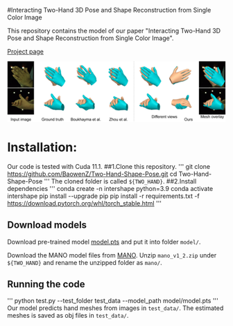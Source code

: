 #Interacting Two-Hand 3D Pose and Shape Reconstruction from Single Color Image

This repository contains the model of our paper "Interacting Two-Hand 3D Pose and Shape Reconstruction from Single Color Image".

[Project page](https://baowenz.github.io/Intershape/)

![prediction example](teaser.png)

# Installation:
Our code is tested with Cuda 11.1.
##1.Clone this repository.
'''
git clone https://github.com/BaowenZ/Two-Hand-Shape-Pose.git
cd Two-Hand-Shape-Pose
'''
The cloned folder is called `${TWO_HAND}`.
##2.Install dependencies
'''
conda create -n intershape python=3.9
conda activate intershape
pip install --upgrade pip
pip install -r requirements.txt -f https://download.pytorch.org/whl/torch_stable.html
'''
## Download models
Download pre-trained model [model.pts]() and put it into folder `model/`.

Download the MANO model files from [MANO](https://mano.is.tue.mpg.de/). Unzip `mano_v1_2.zip` under `${TWO_HAND}` and rename the unzipped folder as `mano/`.

## Running the code
'''
python test.py --test_folder test_data --model_path model/model.pts
'''
Our model predicts hand meshes from images in `test_data/`. The estimated meshes is saved as obj files in `test_data/`.
